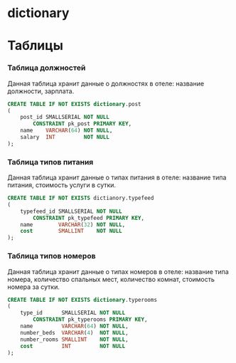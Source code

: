 # dictionary



# Таблицы
### Таблица должностей
Данная таблица хранит данные о должностях в отеле: название должности, зарплата.
```sql
CREATE TABLE IF NOT EXISTS dictionary.post
(
    post_id SMALLSERIAL NOT NULL
        CONSTRAINT pk_post PRIMARY KEY,
    name    VARCHAR(64) NOT NULL,
    salary  INT         NOT NULL
);
```

### Таблица типов питания
Данная таблица хранит данные о типах питания в отеле: название типа питания, стоимость услуги в сутки.
```sql
CREATE TABLE IF NOT EXISTS dictianory.typefeed
(
    typefeed_id SMALLSERIAL NOT NULL
        CONSTRAINT pk_typefeed PRIMARY KEY,
    name        VARCHAR(32) NOT NULL,
    cost        SMALLINT    NOT NULL
);
```

### Таблица типов номеров
Данная таблица хранит данные о типах номеров в отеле: название типа номера, количество спальных мест, количество комнат, стоимость номера за сутки.
```sql
CREATE TABLE IF NOT EXISTS dictionary.typerooms
(
    type_id      SMALLSERIAL NOT NULL
        CONSTRAINT pk_typerooms PRIMARY KEY,
    name         VARCHAR(64) NOT NULL,
    number_beds  VARCHAR(4)  NOT NULL,
    number_rooms SMALLINT    NOT NULL,
    cost         INT         NOT NULL
);
```